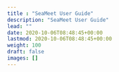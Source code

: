 ```yaml
---
title : "SeaMeet User Guide"
description: "SeaMeet User Guide"
lead: ""
date: 2020-10-06T08:48:45+00:00
lastmod: 2020-10-06T08:48:45+00:00
weight: 100
draft: false
images: []
---
```

